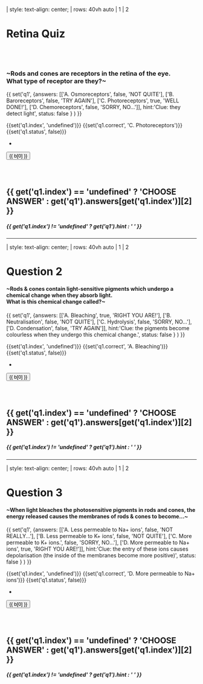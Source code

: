 | style: text-align: center;
| rows: 40vh auto
| 1
| 2

# Retina Quiz

## &nbsp;

### ~Rods and cones are receptors in the retina of the eye.<br />What type of receptor are they?~

{{ set('q1', {answers: [['A. Osmoreceptors', false, 'NOT QUITE'], ['B. Baroreceptors', false, 'TRY AGAIN'], ['C. Photoreceptors', true, 'WELL DONE!'], ['D. Chemoreceptors', false, 'SORRY, NO...']], hint:'Clue: they detect light', status: false } ) }}

{{set('q1.index', 'undefined')}}
{{set('q1.correct', 'C. Photoreceptors')}}
{{set('q1.status', false)}}

-

<f-inline style="justify-content: space-between;">
    <div v-for="(b,i) in get('q1').answers" :key="'b'+i">
        <button href="#" 
            v-on:click.prevent="() => { set( 'q1.index', i); set( 'q1.status', b[1]);  }" 
            class="button"
            :disabled="get('q1.status') == true ? true : false"
            :class="[get('q1.correct') == b[0] && get('q1.index') == i ? 'tertiary' : 'secondary', get('q1.index')== i && get('q1.status') == false ? 'quaternary' : '']" 
        >{{ b[0] }} </button>
    </div>
</f-inline>

### &nbsp;

<!-- <h2>{{ get('q1.status') == false ? get('q1').answers[get('q1.index')][2] : ' ' }}</h2> -->
<h2>{{ get('q1.index') == 'undefined' ? 'CHOOSE ANSWER' : get('q1').answers[get('q1.index')][2] }}</h2>
<h5 v-if="get('q1.status') == false">{{ get('q1.index') != 'undefined' ? get('q1').hint : ' ' }}</h5>

<f-next-button v-if="get('q1.status') == true" title="Next question" />

---









| style: text-align: center;
| rows: 40vh auto
| 1
| 2

# Question 2

#### ~Rods & cones contain light-sensitive pigments which undergo a chemical change when they absorb light.<br /> What is this chemical change called?~

{{ set('q1', {answers: [['A. Bleaching', true, 'RIGHT YOU ARE!'], ['B. Neutralisation', false, 'NOT QUITE'], ['C. Hydrolysis', false, 'SORRY, NO...'], ['D. Condensation', false, 'TRY AGAIN']], hint:'Clue: the pigments become colourless when they undergo this chemical change.', status: false } ) }}

{{set('q1.index', 'undefined')}}
{{set('q1.correct', 'A. Bleaching')}}
{{set('q1.status', false)}}

-

<f-inline style="justify-content: space-between;">
    <div v-for="(b,i) in get('q1').answers" :key="'b'+i">
        <button href="#" 
            v-on:click.prevent="() => { set( 'q1.index', i); set( 'q1.status', b[1]);  }" 
            class="button"
            :disabled="get('q1.status') == true ? true : false"
            :class="[get('q1.correct') == b[0] && get('q1.index') == i ? 'tertiary' : 'secondary', get('q1.index')== i && get('q1.status') == false ? 'quaternary' : '']" 
        >{{ b[0] }} </button>
    </div>
</f-inline>

### &nbsp;

<!-- <h2>{{ get('q1.status') == false ? get('q1').answers[get('q1.index')][2] : ' ' }}</h2> -->
<h2>{{ get('q1.index') == 'undefined' ? 'CHOOSE ANSWER' : get('q1').answers[get('q1.index')][2] }}</h2>
<h5 v-if="get('q1.status') == false">{{ get('q1.index') != 'undefined' ? get('q1').hint : ' ' }}</h5>

<f-next-button v-if="get('q1.status') == true" title="Next question" />

---








| style: text-align: center;
| rows: 40vh auto
| 1
| 2

# Question 3

#### ~When light bleaches the photosensitive pigments in rods and cones, the energy released causes the membranes of rods & cones to become...~

{{ set('q1', {answers: [['A. Less permeable to Na+ ions', false, 'NOT REALLY...'], ['B. Less permeable to K+ ions', false, 'NOT QUITE'], ['C. More permeable to K+ ions.', false, 'SORRY, NO...'], ['D. More permeable to Na+ ions', true, 'RIGHT YOU ARE!']], hint:'Clue: the entry of these ions causes depolarisation (the inside of the membranes become more positive)', status: false } ) }}

{{set('q1.index', 'undefined')}}
{{set('q1.correct', 'D. More permeable to Na+ ions')}}
{{set('q1.status', false)}}

-

<f-inline style="justify-content: space-between;">
    <div v-for="(b,i) in get('q1').answers" :key="'b'+i">
        <button href="#" 
            v-on:click.prevent="() => { set( 'q1.index', i); set( 'q1.status', b[1]);  }" 
            class="button"
            :disabled="get('q1.status') == true ? true : false"
            :class="[get('q1.correct') == b[0] && get('q1.index') == i ? 'tertiary' : 'secondary', get('q1.index')== i && get('q1.status') == false ? 'quaternary' : '']" 
        >{{ b[0] }} </button>
    </div>
</f-inline>

### &nbsp;

<!-- <h2>{{ get('q1.status') == false ? get('q1').answers[get('q1.index')][2] : ' ' }}</h2> -->
<h2>{{ get('q1.index') == 'undefined' ? 'CHOOSE ANSWER' : get('q1').answers[get('q1.index')][2] }}</h2>
<h5 v-if="get('q1.status') == false">{{ get('q1.index') != 'undefined' ? get('q1').hint : ' ' }}</h5>

<f-next-button v-if="get('q1.status') == true" title="Next question" />